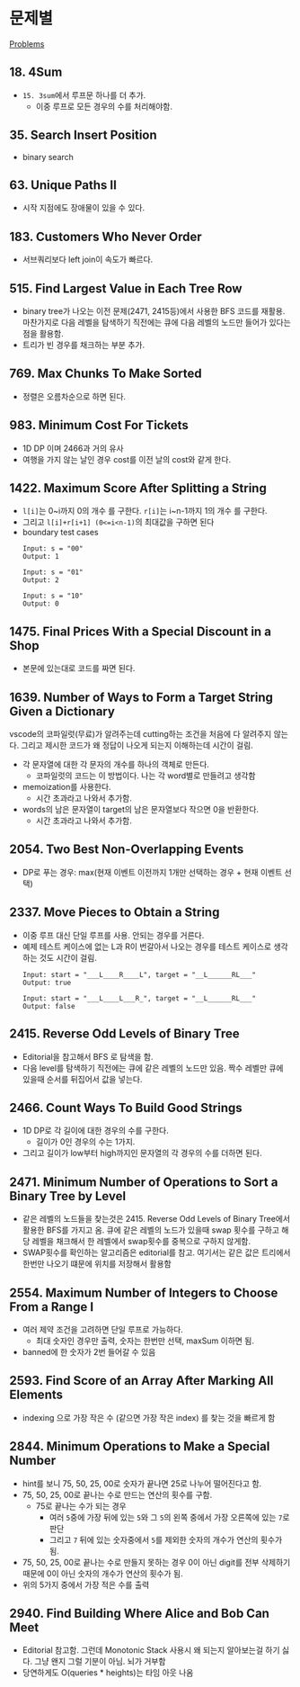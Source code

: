 # 문제별
[Problems](https://leetcode.com/problemset/)
## 18. 4Sum
+ `15. 3sum`에서 루프문 하나를 더 추가.
  + 이중 루프로 모든 경우의 수를 처리해야함.
## 35. Search Insert Position
+ binary search
## 63. Unique Paths II
+ 시작 지점에도 장애물이 있을 수 있다.
## 183. Customers Who Never Order
+ 서브쿼리보다 left join이 속도가 빠르다.
## 515. Find Largest Value in Each Tree Row
+ binary tree가 나오는 이전 문제(2471, 2415등)에서 사용한 BFS 코드를 재활용. 마찬가지로 다음 레벨을 탐색하기 직전에는 큐에 다음 레벨의 노드만 들어가 있다는 점을 활용함.
+ 트리가 빈 경우를 채크하는 부분 추가.
## 769. Max Chunks To Make Sorted
+ 정렬은 오름차순으로 하면 된다.
## 983. Minimum Cost For Tickets
+ 1D DP 이며 2466과 거의 유사
+ 여행을 가지 않는 날인 경우 cost를 이전 날의 cost와 같게 한다.
## 1422. Maximum Score After Splitting a String
+ `l[i]`는 0~i까지 0의 개수 를 구한다. `r[i]`는 i~n-1까지 1의 개수 를 구한다.
+ 그리고 `l[i]+r[i+1] (0<=i<n-1)`의 최대값을 구하면 된다
+ boundary test cases
  ```
  Input: s = "00"
  Output: 1

  Input: s = "01"
  Output: 2

  Input: s = "10"
  Output: 0
  ```
## 1475. Final Prices With a Special Discount in a Shop
+ 본문에 있는대로 코드를 짜면 된다.
## 1639. Number of Ways to Form a Target String Given a Dictionary
vscode의 코파일럿(무료)가 알려주는데 cutting하는 조건을 처음에 다 알려주지 않는다.
그리고 제시한 코드가 왜 정답이 나오게 되는지 이해하는데 시간이 걸림.

+ 각 문자열에 대한 각 문자의 개수를 하나의 객체로 만든다.
  - 코파일럿의 코드는 이 방법이다. 나는 각 word별로 만들려고 생각함
+ memoization를 사용한다.
  - 시간 초과라고 나와서 추가함.
+ words의 남은 문자열이 target의 남은 문자열보다 작으면 0을 반환한다.
  - 시간 초과라고 나와서 추가함.
## 2054. Two Best Non-Overlapping Events
+ DP로 푸는 경우: max(현재 이벤트 이전까지 1개만 선택하는 경우 + 현재 이벤트 선택)
## 2337. Move Pieces to Obtain a String
+ 이중 루프 대신 단일 루프를 사용. 안되는 경우를 거른다.
+ 예제 테스트 케이스에 없는 L과 R이 번갈아서 나오는 경우를 테스트 케이스로 생각하는 것도 시간이 걸림.
  ```
  Input: start = "___L____R____L", target = "__L______RL___"
  Output: true

  Input: start = "___L____L___R_", target = "__L______RL___"
  Output: false
  ```
## 2415. Reverse Odd Levels of Binary Tree
+ Editorial을 참고해서 BFS 로 탐색을 함. 
+ 다음 level를 탐색하기 직전에는 큐에 같은 레벨의 노드만 있음. 짝수 레벨만 큐에 있을때 순서를 뒤집어서 값을 넣는다.
## 2466. Count Ways To Build Good Strings
+ 1D DP로 각 길이에 대한 경우의 수를 구한다.
  - 길이가 0인 경우의 수는 1가지.
+ 그리고 길이가 low부터 high까지인 문자열의 각 경우의 수를 더하면 된다.
## 2471. Minimum Number of Operations to Sort a Binary Tree by Level
+ 같은 레벨의 노드들을 찾는것은 2415. Reverse Odd Levels of Binary Tree에서 활용한 BFS를 가지고 옴. 큐에 같은 레벨의 노드가 있을때 swap 횟수를 구하고 해당 레벨을 채크해서 한 레벨에서 swap횟수를 중복으로 구하지 않게함.
+ SWAP횟수를 확인하는 알고리즘은 editorial를 참고. 여기서는 같은 값은 트리에서 한번만 나오기 떄문에 위치를 저장해서 활용함
## 2554. Maximum Number of Integers to Choose From a Range I
+ 여러 제약 조건을 고려하면 단일 루프로 가능하다.
    + 최대 숫자인 경우만 출력, 숫자는 한번만 선택, maxSum 이하면 됨.
+ banned에 한 숫자가 2번 들어갈 수 있음
## 2593. Find Score of an Array After Marking All Elements
+ indexing 으로 가장 작은 수 (같으면 가장 작은 index) 를 찾는 것을 빠르게 함
## 2844. Minimum Operations to Make a Special Number
+ hint를 보니 75, 50, 25, 00로 숫자가 끝나면 25로 나누어 떨어진다고 함.
+ 75, 50, 25, 00로 끝나는 수로 만드는 연산의 횟수를 구함.
  + 75로 끝나는 수가 되는 경우
    + 여러 `5`중에 가장 뒤에 있는 `5`와 그 `5`의 왼쪽 중에서 가장 오른쪽에 있는 `7`로 판단
    + 그리고 `7` 뒤에 있는 숫자중에서 `5`를 제외한 숫자의 개수가 연산의 횟수가 됨.
+ 75, 50, 25, 00로 끝나는 수로 만들지 못하는 경우 0이 아닌 digit를 전부 삭제하기 때문에 0이 아닌 숫자의 개수가 연산의 횟수가 됨.
+ 위의 5가지 중에서 가장 적은 수를 출력
## 2940. Find Building Where Alice and Bob Can Meet
+ Editorial 참고함. 그런데 Monotonic Stack 사용시 왜 되는지 알아보는걸 하기 싫다. 그냥 왠지 그럴 기분이 아님. 뇌가 거부함
+ 당연하게도 O(queries * heights)는 타임 아웃 나옴
